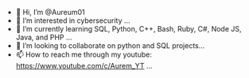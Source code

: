 - 👋 Hi, I’m @Aureum01
- 👀 I’m interested in cybersecurity ...
- 🌱 I’m currently learning SQL, Python, C++, Bash, Ruby, C#, Node JS, Java, and PHP ...
- 💞️ I’m looking to collaborate on python and SQL projects...
- 📫 How to reach me through my youtube: https://www.youtube.com/c/Aurem_YT ...

<!---
Aureum01/Aureum01 is a ✨ special ✨ repository because its `README.md` (this file) appears on your GitHub profile.
You can click the Preview link to take a look at your changes.
--->
